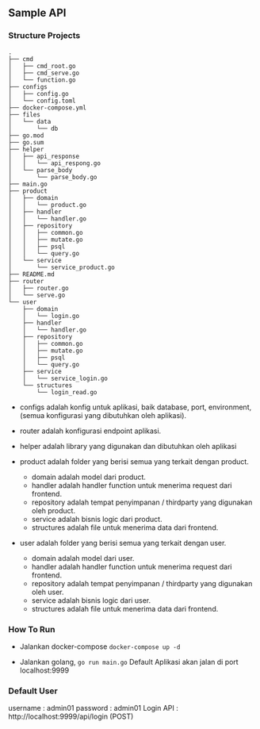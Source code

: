 ## Sample API
### Structure Projects
```
.
├── cmd
│   ├── cmd_root.go
│   ├── cmd_serve.go
│   └── function.go
├── configs
│   ├── config.go
│   └── config.toml
├── docker-compose.yml
├── files
│   └── data
│       └── db
├── go.mod
├── go.sum
├── helper
│   ├── api_response
│   │   └── api_respong.go
│   └── parse_body
│       └── parse_body.go
├── main.go
├── product
│   ├── domain
│   │   └── product.go
│   ├── handler
│   │   └── handler.go
│   ├── repository
│   │   ├── common.go
│   │   ├── mutate.go
│   │   ├── psql
│   │   └── query.go
│   └── service
│       └── service_product.go
├── README.md
├── router
│   ├── router.go
│   └── serve.go
└── user
    ├── domain
    │   └── login.go
    ├── handler
    │   └── handler.go
    ├── repository
    │   ├── common.go
    │   ├── mutate.go
    │   ├── psql
    │   └── query.go
    ├── service
    │   └── service_login.go
    └── structures
        └── login_read.go
```
- configs adalah konfig untuk aplikasi, baik database, port, environment, (semua konfigurasi yang dibutuhkan oleh aplikasi).
- router adalah konfigurasi endpoint aplikasi.
- helper adalah library yang digunakan dan dibutuhkan oleh aplikasi
- product adalah folder yang berisi semua yang terkait dengan product.
    - domain adalah model dari product.
    - handler adalah handler function untuk menerima request dari frontend.
    - repository adalah tempat penyimpanan / thirdparty yang digunakan oleh product.
    - service adalah bisnis logic dari product.
    - structures adalah file untuk menerima data dari frontend.

- user adalah folder yang berisi semua yang terkait dengan user.
    - domain adalah model dari user.
    - handler adalah handler function untuk menerima request dari frontend.
    - repository adalah tempat penyimpanan / thirdparty yang digunakan oleh user.
    - service adalah bisnis logic dari user.
    - structures adalah file untuk menerima data dari frontend.

### How To Run
- Jalankan docker-compose
``` docker-compose up -d ```

- Jalankan golang, `go run main.go`
Default Aplikasi  akan jalan di port localhost:9999

### Default User
username     : admin01
password     : admin01
Login API    : http://localhost:9999/api/login (POST)
